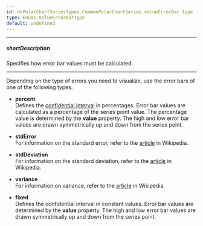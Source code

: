 ```yaml
---
id: dxPolarChartSeriesTypes.CommonPolarChartSeries.valueErrorBar.type
type: Enums.ValueErrorBarType
default: undefined
---
```

---
##### shortDescription
Specifies how error bar values must be calculated.

---
Depending on the type of errors you need to visualize, use the error bars of one of the following types.

- **percent**        
Defines the <a href="http://en.wikipedia.org/wiki/Confidence_interval" target="_blank">confidential interval</a> in percentages. Error bar values are calculated as a percentage of the series point value. The percentage value is determined by the **value** property. The high and low error bar values are drawn symmetrically up and down from the series point.

- **stdError**        
For information on the standard error, refer to the <a href="http://en.wikipedia.org/wiki/Standard_error" target="_blank">article</a> in Wikipedia.

- **stdDeviation**        
For information on the standard deviation, refer to the <a href="http://en.wikipedia.org/wiki/Standard_deviation" target="_blank">article</a> in Wikipedia.

- **variance**        
For information on variance, refer to the <a href="http://en.wikipedia.org/wiki/Variance" target="_blank">article</a> in Wikipedia.

- **fixed**        
Defines the confidential interval in constant values. Error bar values are determined by the **value** property. The high and low error bar values are drawn symmetrically up and down from the series point.
